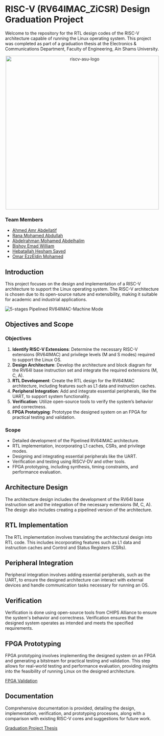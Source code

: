 # RISC-V (RV64IMAC_ZiCSR) Design Graduation Project

Welcome to the repository for the RTL design codes of the RISC-V architecture capable of running the Linux operating system. This project was completed as part of a graduation thesis at the Electronics & Communications Department, Faculty of Engineering, Ain Shams University.

<div align="center">
  <img src="https://github.com/user-attachments/assets/bbf5a24f-e4f8-4b32-a9a4-8c65240a7858" alt="riscv-asu-logo" width="500"/>
</div>

### Team Members
- [Ahmed Amr Abdellatif](https://www.linkedin.com/in/ahmed-amr-abdellatif/)
- [Rana Mohamed Abdullah](mailto:rana.abdalluh.1d@gmail.com)
- [Abdelrahman Mohamed Abdelhalim](https://www.linkedin.com/in/abdelrahman%2Dmohamed%2D0111a624b/)
- [Bishoy Emad William](https://www.linkedin.com/in/bishoy-emad-527812227/)
- [Hebatallah Hesham Sayed](https://www.linkedin.com/in/hebatallah-hesham-a68818240/)
- [Omar EzzEldin Mohamed](mailto:omarezzeldin121@gmail.com)

## Introduction

This project focuses on the design and implementation of a RISC-V architecture to support the Linux operating system. The RISC-V architecture is chosen due to its open-source nature and extensibility, making it suitable for academic and industrial applications.

![5-stages Pipelined RV64IMAC-Machine Mode](https://github.com/AhmedAmrAbdellatif1/GP-RV64IMAC/assets/140100601/032aec89-7208-4ead-ac82-6676925b2a0f)

## Objectives and Scope

### Objectives

1. **Identify RISC-V Extensions**: Determine the necessary RISC-V extensions (RV64IMAC) and privilege levels (M and S modes) required to support the Linux OS.
2. **Design Architecture**: Develop the architecture and block diagram for the RV64I base instruction set and integrate the required extensions (M, C, A).
3. **RTL Development**: Create the RTL design for the RV64IMAC architecture, including features such as L1 data and instruction caches.
4. **Peripheral Integration**: Add and integrate essential peripherals, like the UART, to support system functionality.
5. **Verification**: Utilize open-source tools to verify the system’s behavior and correctness.
6. **FPGA Prototyping**: Prototype the designed system on an FPGA for practical testing and validation.

### Scope

- Detailed development of the Pipelined RV64IMAC architecture.
- RTL implementation, incorporating L1 caches, CSRs, and privilege modes.
- Designing and integrating essential peripherals like the UART.
- Verification and testing using RISCV-DV and other tools.
- FPGA prototyping, including synthesis, timing constraints, and performance evaluation.

## Architecture Design

The architecture design includes the development of the RV64I base instruction set and the integration of the necessary extensions (M, C, A). The design also includes creating a pipelined version of the architecture.

## RTL Implementation

The RTL implementation involves translating the architectural design into RTL code. This includes incorporating features such as L1 data and instruction caches and Control and Status Registers (CSRs).

## Peripheral Integration

Peripheral integration involves adding essential peripherals, such as the UART, to ensure the designed architecture can interact with external devices and handle communication tasks necessary for running an OS.

## Verification

Verification is done using open-source tools from CHIPS Alliance to ensure the system's behavior and correctness. Verification ensures that the designed system operates as intended and meets the specified requirements.

## FPGA Prototyping

FPGA prototyping involves implementing the designed system on an FPGA and generating a bitstream for practical testing and validation. This step allows for real-world testing and performance evaluation, providing insights into the feasibility of running Linux on the designed architecture.

[FPGA Validation](https://drive.google.com/file/d/1KlBG5CQz32hCbSZxNkktZPUzfUT35irm/view?usp=sharing)

## Documentation

Comprehensive documentation is provided, detailing the design, implementation, verification, and prototyping processes, along with a comparison with existing RISC-V cores and suggestions for future work.

[Graduation Project Thesis](https://drive.google.com/file/d/1HYaxwctf71etvR4QhIf5rDlQkh__jxif/view?usp=drive_link)
